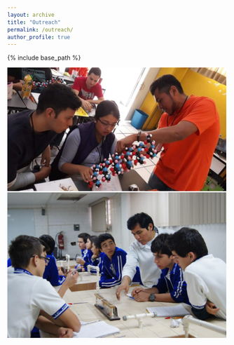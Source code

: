 ```yaml
---
layout: archive
title: "Outreach"
permalink: /outreach/
author_profile: true
---
```


{% include base_path %}


<img src="/images/teachingCdeCMx.jpeg" width="500px" /> 



<img src="/images/teachingTallerQuimica.jpeg" width="500px" /> 



